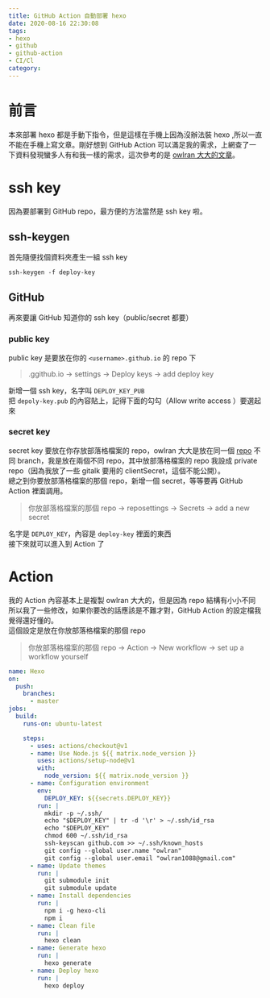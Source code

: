 ```yaml
---
title: GitHub Action 自動部署 hexo
date: 2020-08-16 22:30:08
tags:
- hexo
- github
- github-action
- CI/Cl
category:
---
```


# 前言
本來部署 hexo 都是手動下指令，但是這樣在手機上因為沒辦法裝 hexo ,所以一直不能在手機上寫文章。剛好想到 GitHub Action 可以滿足我的需求，上網查了一下資料發現蠻多人有和我一樣的需求，這次參考的是 [owlran 大大的文章](https://owlran.github.io/2020/04/26/hexo-blog-github-action/)。

# ssh key
因為要部署到 GitHub repo，最方便的方法當然是 ssh key 啦。

## ssh-keygen
首先隨便找個資料夾產生一組 ssh key
```
ssh-keygen -f deploy-key
```
## GitHub
再來要讓 GitHub 知道你的 ssh key（public/secret 都要）

### public key
public key 是要放在你的 `<username>.github.io` 的 repo 下  
> <username>.ggithub.io -> settings -> Deploy keys -> add deploy key  

新增一個 ssh key，名字叫 `DEPLOY_KEY_PUB`  
把 `depoly-key.pub` 的內容貼上，記得下面的勾勾（Allow write access ）要選起來  

### secret key
secret key 要放在你存放部落格檔案的 repo，owlran 大大是放在同一個 [repo](https://github.com/owlran/owlran.github.io) 不同 branch，我是放在兩個不同 repo，其中放部落格檔案的 repo 我設成 private repo（因為我放了一些 gitalk 要用的 clientSecret，這個不能公開）。  
總之到你要放部落格檔案的那個 repo，新增一個 secret，等等要再 GitHub Action 裡面調用。
> 你放部落格檔案的那個 repo -> reposettings -> Secrets -> add a new secret  

名字是 `DEPLOY_KEY`，內容是 `deploy-key` 裡面的東西  
接下來就可以進入到 Action 了

# Action
我的 Action 內容基本上是複製 owlran 大大的，但是因為 repo 結構有小小不同所以我了一些修改，如果你要改的話應該是不難才對，GitHub Action 的設定檔我覺得還好懂的。  
這個設定是放在你放部落格檔案的那個 repo
> 你放部落格檔案的那個 repo -> Action -> New workflow -> set up a workflow yourself

```yaml
name: Hexo
on:
  push:
    branches:
      - master 
jobs:
  build:
    runs-on: ubuntu-latest

    steps:
      - uses: actions/checkout@v1
      - name: Use Node.js ${{ matrix.node_version }}
        uses: actions/setup-node@v1
        with:
          node_version: ${{ matrix.node_version }}
      - name: Configuration environment
        env:
          DEPLOY_KEY: ${{secrets.DEPLOY_KEY}}
        run: |
          mkdir -p ~/.ssh/
          echo "$DEPLOY_KEY" | tr -d '\r' > ~/.ssh/id_rsa
          echo "$DEPLOY_KEY"
          chmod 600 ~/.ssh/id_rsa
          ssh-keyscan github.com >> ~/.ssh/known_hosts
          git config --global user.name "owlran"
          git config --global user.email "owlran1088@gmail.com"
      - name: Update themes
        run: |
          git submodule init
          git submodule update
      - name: Install dependencies
        run: |
          npm i -g hexo-cli
          npm i
      - name: Clean file
        run: |
          hexo clean  
      - name: Generate hexo
        run: |
          hexo generate
      - name: Deploy hexo
        run: |
          hexo deploy
```
